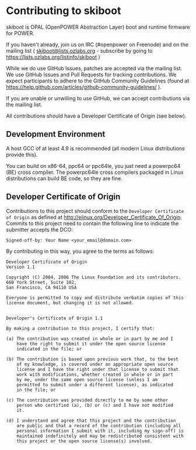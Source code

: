 Contributing to skiboot
=======================

skiboot is OPAL (OpenPOWER Abstraction Layer) boot and runtime firmware for
POWER.

If you haven't already, join us on IRC (#openpower on Freenode) and on
the mailing list ( skiboot@lists.ozlabs.org - subscribe by
going to https://lists.ozlabs.org/listinfo/skiboot )

While we do use GitHub Issues, patches are accepted via the mailing list.
We use GitHub Issues and Pull Requests for tracking contributions. We
expect participants to adhere to the GitHub Community Guidelines (found
at https://help.github.com/articles/github-community-guidelines/ ).

If you are unable or unwilling to use GitHub, we can accept contributions
via the mailing list.

All contributions should have a Developer Certificate of Origin (see below).

Development Environment
-----------------------

A host GCC of at least 4.9 is recommended (all modern Linux distributions
provide this).

You can build on x86-64, ppc64 or ppc64le, you just need a powerpc64 (BE)
cross compiler. The powerpc64le cross compilers packaged in Linux distributions
can build BE code, so they are fine.

Developer Certificate of Origin
-------------------------------

Contributions to this project should conform to the `Developer Certificate
of Origin` as defined at http://elinux.org/Developer_Certificate_Of_Origin.
Commits to this project need to contain the following line to indicate
the submitter accepts the DCO:
```
Signed-off-by: Your Name <your_email@domain.com>
```
By contributing in this way, you agree to the terms as follows:
```
Developer Certificate of Origin
Version 1.1

Copyright (C) 2004, 2006 The Linux Foundation and its contributors.
660 York Street, Suite 102,
San Francisco, CA 94110 USA

Everyone is permitted to copy and distribute verbatim copies of this
license document, but changing it is not allowed.


Developer's Certificate of Origin 1.1

By making a contribution to this project, I certify that:

(a) The contribution was created in whole or in part by me and I
    have the right to submit it under the open source license
    indicated in the file; or

(b) The contribution is based upon previous work that, to the best
    of my knowledge, is covered under an appropriate open source
    license and I have the right under that license to submit that
    work with modifications, whether created in whole or in part
    by me, under the same open source license (unless I am
    permitted to submit under a different license), as indicated
    in the file; or

(c) The contribution was provided directly to me by some other
    person who certified (a), (b) or (c) and I have not modified
    it.

(d) I understand and agree that this project and the contribution
    are public and that a record of the contribution (including all
    personal information I submit with it, including my sign-off) is
    maintained indefinitely and may be redistributed consistent with
    this project or the open source license(s) involved.
```


